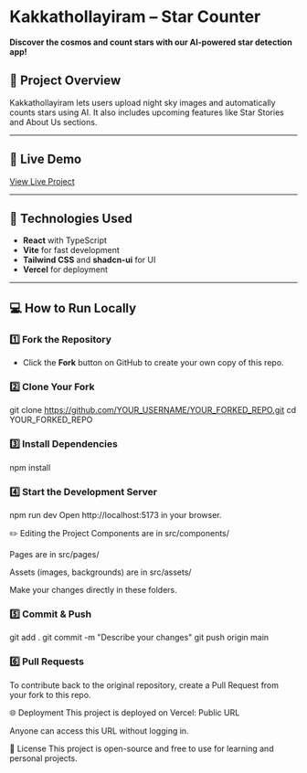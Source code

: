 
# Kakkathollayiram – Star Counter

**Discover the cosmos and count stars with our AI-powered star detection app!**

## 🔹 Project Overview

Kakkathollayiram lets users upload night sky images and automatically counts stars using AI.
It also includes upcoming features like Star Stories and About Us sections.

---

## 🔹 Live Demo

[View Live Project](https://kakkathollayiram-y197.vercel.app/)

---

## 🔹 Technologies Used

* **React** with TypeScript
* **Vite** for fast development
* **Tailwind CSS** and **shadcn-ui** for UI
* **Vercel** for deployment

---

## 💻 How to Run Locally

### 1️⃣ Fork the Repository

- Click the **Fork** button on GitHub to create your own copy of this repo.

### 2️⃣ Clone Your Fork

git clone https://github.com/YOUR_USERNAME/YOUR_FORKED_REPO.git
cd YOUR_FORKED_REPO

### 3️⃣ Install Dependencies

npm install

### 4️⃣ Start the Development Server

npm run dev
Open http://localhost:5173 in your browser.

✏️ Editing the Project
Components are in src/components/

Pages are in src/pages/

Assets (images, backgrounds) are in src/assets/

Make your changes directly in these folders.

### 5️⃣ Commit & Push

git add .
git commit -m "Describe your changes"
git push origin main

### 6️⃣ Pull Requests
To contribute back to the original repository, create a Pull Request from your fork to this repo.

🌐 Deployment
This project is deployed on Vercel: Public URL

Anyone can access this URL without logging in.

📜 License
This project is open-source and free to use for learning and personal projects.

